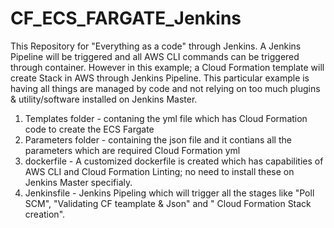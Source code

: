 # CF_ECS_FARGATE_Jenkins
This Repository for "Everything as a code" through Jenkins. A Jenkins Pipeline will be triggered and all AWS CLI commands can be triggered through container.
However in this example; a Cloud Formation template will create Stack in AWS through Jenkins Pipeline. This particular example is having all things are managed by code and not relying on too much plugins & utility/software installed on Jenkins Master.

1. Templates folder - contaning the yml file which has Cloud Formation code to create the ECS Fargate
2. Parameters folder - containing the json file and it contians all the parameters which are required Cloud Formation yml
3. dockerfile - A customized dockerfile is created which has capabilities of AWS CLI and Cloud Formation Linting; no need to install these on Jenkins Master specifialy.
4. Jenkinsfile - Jenkins Pipeling which will trigger all the stages like "Poll SCM", "Validating CF teamplate & Json" and " Cloud Formation Stack creation". 
